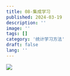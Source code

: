 ```yaml
---
title: 08-集成学习
published: 2024-03-19
description: ''
image: ''
tags: []
category: '统计学习方法'
draft: false 
lang: ''
---
```

![](\assets\images\533eaf5ac9f1a4fec7290a324f9be5c.png)